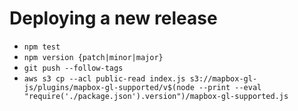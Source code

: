# Deploying a new release

 - `npm test`
 - `npm version {patch|minor|major}`
 - `git push --follow-tags`
 - `aws s3 cp --acl public-read index.js s3://mapbox-gl-js/plugins/mapbox-gl-supported/v$(node --print --eval "require('./package.json').version")/mapbox-gl-supported.js`
